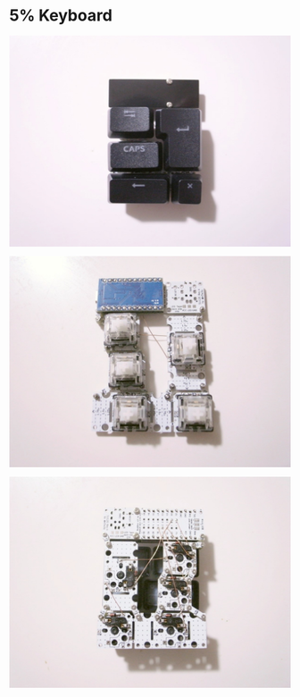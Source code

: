# 5% Keyboard 

![negima5](image/negima5.jpg)

![switch_attach](image/switch_attach.jpg)

![back_side](image/back_side.jpg)
